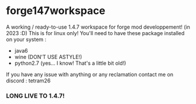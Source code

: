 # forge147workspace
A working / ready-to-use 1.4.7 workspace for forge mod developpement! (in 2023 :D)
This is for linux only!
You'll need to have these package installed on your system :
- java6
- wine (DON'T USE ASTYLE!)
- python2.7 (yes... I know! That's a little bit old!)

If you have any issue with anything or any reclamation contact me on discord  : tetram26  

### LONG LIVE TO 1.4.7! 
